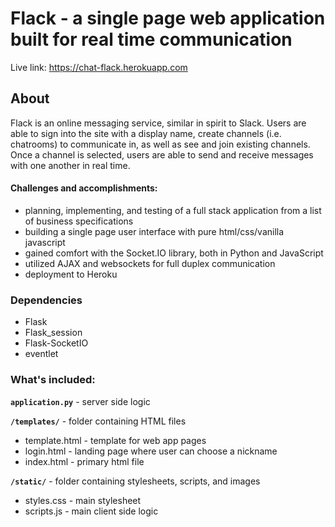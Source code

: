 # Flack - a single page web application built for real time communication

Live link: https://chat-flack.herokuapp.com

## About

Flack is an online messaging service, similar in spirit to Slack. Users are able to sign into the site with a display name, create channels (i.e. chatrooms) to communicate in, as well as see and join existing channels. Once a channel is selected, users are able to send and receive messages with one another in real time.

#### Challenges and accomplishments:
* planning, implementing, and testing of a full stack application from a list of business specifications
* building a single page user interface with pure html/css/vanilla javascript
* gained comfort with the Socket.IO library, both in Python and JavaScript
* utilized AJAX and websockets for full duplex communication
* deployment to Heroku
 
### Dependencies
* Flask
* Flask_session
* Flask-SocketIO
* eventlet

### What's included:

**`application.py`** - server side logic

**`/templates/`** - folder containing HTML files
* template.html - template for web app pages
* login.html - landing page where user can choose a nickname
* index.html - primary html file

**`/static/`** - folder containing stylesheets, scripts, and images
* styles.css - main stylesheet
* scripts.js - main client side logic




